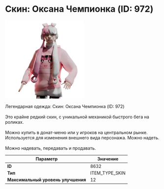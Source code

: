 # Скин: Оксана Чемпионка (ID: 972)

![Item Image](../img/8632.webp?raw=true)

Легендарная одежда: Скин: Оксана Чемпионка (ID: 972)<br><br>Это крайне редкий скин, с уникальной механикой быстрого бега на роликах.<br><br>Можно купить в донат-меню или у игроков на центральном рынке.<br>Используется для изменения внешнего вида персонажа. Можно надеть.<br><br>Можно надевать, передавать и продавать.


| Параметр | Значение |
|----------|----------|
| **ID** | 8632 |
| **Тип** | ITEM_TYPE_SKIN |
| **Максимальный уровень улучшения** | 12 |

